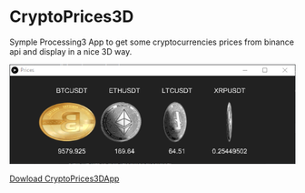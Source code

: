# CryptoPrices3D

Symple Processing3 App to get some cryptocurrencies prices from binance api and display in a nice 3D way.

![alt text](https://raw.githubusercontent.com/dirop1/CryptoPrices3D/master/screenshot.png)

[Dowload CryptoPrices3DApp](https://raw.githubusercontent.com/dirop1/CryptoPrices3D/master/CryptoPrices3DApp.zip "Symple Processing3 CryptoPrices3DApp App")


